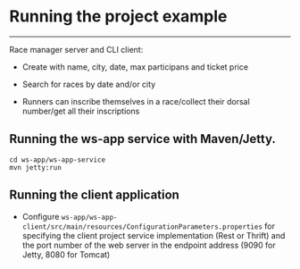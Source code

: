# Running the project example
---------------------------------------------------------------------
Race manager server and CLI client:

   - Create with name, city, date, max participans and ticket price

   - Search for races by date and/or city
   
   - Runners can inscribe themselves in a race/collect their dorsal number/get all their inscriptions

## Running the ws-app service with Maven/Jetty.

	cd ws-app/ws-app-service
	mvn jetty:run

## Running the client application

- Configure `ws-app/ws-app-client/src/main/resources/ConfigurationParameters.properties`
  for specifying the client project service implementation (Rest or Thrift) and 
  the port number of the web server in the endpoint address (9090 for Jetty, 8080
  for Tomcat)
